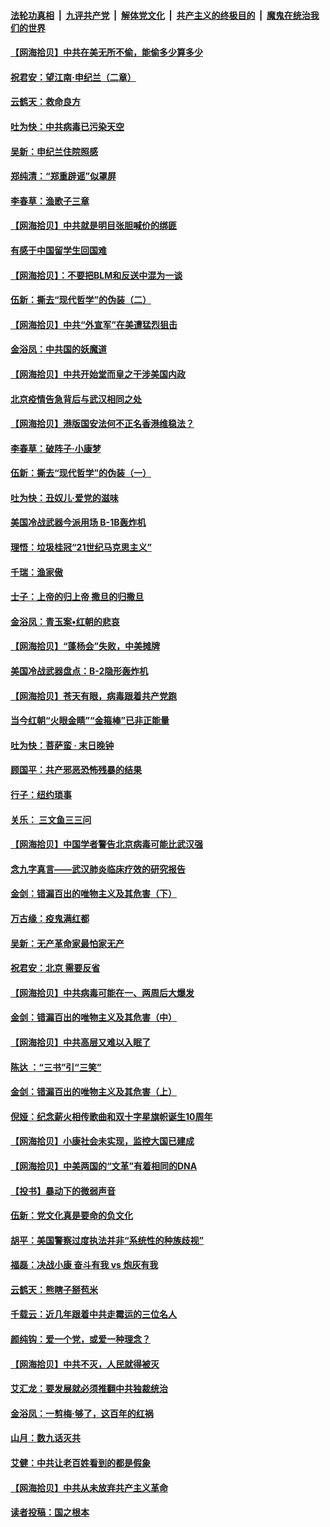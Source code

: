 ####  [法轮功真相](../../../../basic/blob/master/README.md?t=06282102) &nbsp;|&nbsp; [九评共产党](../../../../9ping.md/blob/master/README.md?t=06282102) &nbsp;|&nbsp; [解体党文化](../../../../jtdwh.md/blob/master/README.md?t=06282102)  &nbsp;|&nbsp; [共产主义的终极目的](../../../../gczydzjmd.md/blob/master/README.md?t=06282102) &nbsp;|&nbsp; [魔鬼在统治我们的世界](../../../../mgztzwmdsj.md/blob/master/README.md?t=06282102) 

#### [【网海拾贝】中共在美无所不偷，能偷多少算多少](../pages/nsc993/n12216875.md?t=06282102) 

#### [祝君安：望江南·申纪兰（二章）](../pages/nsc993/n12216556.md?t=06282102) 

#### [云鹤天：救命良方](../pages/nsc993/n12216543.md?t=06282102) 

#### [吐为快：中共病毒已污染天空](../pages/nsc993/n12215786.md?t=06282102) 

#### [吴新：申纪兰住院照感](../pages/nsc993/n12215730.md?t=06282102) 

#### [郑纯清：“郑重辟谣”似罩屏](../pages/nsc993/n12215700.md?t=06282102) 

#### [李春草：渔歌子三章](../pages/nsc993/n12215653.md?t=06282102) 

#### [【网海拾贝】中共就是明目张胆喊价的绑匪](../pages/nsc993/n12215381.md?t=06282102) 

#### [有感于中国留学生回国难](../pages/nsc993/n12212960.md?t=06282102) 

#### [【网海拾贝】：不要把BLM和反送中混为一谈](../pages/nsc993/n12213076.md?t=06282102) 

#### [伍新：撕去“现代哲学”的伪装（二）](../pages/nsc993/n12211310.md?t=06282102) 

#### [【网海拾贝】中共“外宣军”在美遭猛烈狙击](../pages/nsc993/n12211190.md?t=06282102) 

#### [金浴凤：中共国的妖魔道](../pages/nsc993/n12208163.md?t=06282102) 

#### [【网海拾贝】中共开始堂而皇之干涉美国内政](../pages/nsc993/n12205646.md?t=06282102) 

#### [北京疫情告急背后与武汉相同之处](../pages/nsc993/n12201610.md?t=06282102) 

#### [【网海拾贝】港版国安法何不正名香港维稳法？](../pages/nsc993/n12203675.md?t=06282102) 

#### [李春草：破阵子·小康梦](../pages/nsc993/n12202996.md?t=06282102) 

#### [伍新：撕去“现代哲学”的伪装（一）](../pages/nsc993/n12202666.md?t=06282102) 

#### [吐为快：丑奴儿·爱党的滋味](../pages/nsc993/n12202630.md?t=06282102) 

#### [美国冷战武器今派用场 B-1B轰炸机](../pages/nsc993/n12202368.md?t=06282102) 

#### [理悟：垃圾桂冠“21世纪马克思主义”](../pages/nsc993/n12201220.md?t=06282102) 

#### [千瑞：渔家傲](../pages/nsc993/n12201174.md?t=06282102) 

#### [士子：上帝的归上帝 撒旦的归撒旦](../pages/nsc993/n12199902.md?t=06282102) 

#### [金浴凤：青玉案•红朝的悲哀](../pages/nsc993/n12199650.md?t=06282102) 

#### [【网海拾贝】“蓬杨会”失败，中美摊牌](../pages/nsc993/n12199598.md?t=06282102) 

#### [美国冷战武器盘点：B-2隐形轰炸机](../pages/nsc993/n12199226.md?t=06282102) 

#### [【网海拾贝】苍天有眼，病毒跟着共产党跑](../pages/nsc993/n12197648.md?t=06282102) 

#### [当今红朝“火眼金睛”“金箍棒”已非正能量](../pages/nsc993/n12196834.md?t=06282102) 

#### [吐为快：菩萨蛮 · 末日晚钟](../pages/nsc993/n12196689.md?t=06282102) 

#### [顾国平：共产邪恶恐怖残暴的结果](../pages/nsc993/n12195238.md?t=06282102) 

#### [行子：纽约琐事](../pages/nsc993/n12194752.md?t=06282102) 

#### [关乐： 三文鱼三三问](../pages/nsc993/n12194626.md?t=06282102) 

#### [【网海拾贝】中国学者警告北京病毒可能比武汉强](../pages/nsc993/n12193964.md?t=06282102) 

#### [念九字真言——武汉肺炎临床疗效的研究报告](../pages/nsc993/n12190804.md?t=06282102) 

#### [金剑：错漏百出的唯物主义及其危害（下）](../pages/nsc993/n12191909.md?t=06282102) 

#### [万古缘：疫鬼满红都](../pages/nsc993/n12191847.md?t=06282102) 

#### [吴新：无产革命家最怕家无产](../pages/nsc993/n12191806.md?t=06282102) 

#### [祝君安：北京 需要反省](../pages/nsc993/n12191766.md?t=06282102) 

#### [【网海拾贝】中共病毒可能在一、两周后大爆发](../pages/nsc993/n12190517.md?t=06282102) 

#### [金剑：错漏百出的唯物主义及其危害（中）](../pages/nsc993/n12188778.md?t=06282102) 

#### [【网海拾贝】中共高层又难以入眠了](../pages/nsc993/n12188425.md?t=06282102) 

#### [陈达 ：“三书”引“三笑”](../pages/nsc993/n12187929.md?t=06282102) 

#### [金剑：错漏百出的唯物主义及其危害（上）](../pages/nsc993/n12186502.md?t=06282102) 

#### [倪娅：纪念薪火相传歌曲和双十字星旗帜诞生10周年](../pages/nsc993/n12186439.md?t=06282102) 

#### [【网海拾贝】小康社会未实现，监控大国已建成](../pages/nsc993/n12185468.md?t=06282102) 

#### [【网海拾贝】中美两国的“文革”有着相同的DNA](../pages/nsc993/n12184487.md?t=06282102) 

#### [【投书】暴动下的微弱声音](../pages/nsc993/n12183493.md?t=06282102) 

#### [伍新：党文化真是要命的负文化](../pages/nsc993/n12182742.md?t=06282102) 

#### [胡平：美国警察过度执法并非“系统性的种族歧视”](../pages/nsc993/n12182713.md?t=06282102) 

#### [福磊：决战小康 奋斗有我 vs 炮灰有我](../pages/nsc993/n12182693.md?t=06282102) 

#### [云鹤天：熊瞎子掰苞米](../pages/nsc993/n12182680.md?t=06282102) 

#### [千载云：近几年跟着中共走霉运的三位名人](../pages/nsc993/n12182649.md?t=06282102) 

#### [颜纯钩：爱一个党，或爱一种理念？](../pages/nsc993/n12182640.md?t=06282102) 

#### [【网海拾贝】中共不灭，人民就得被灭](../pages/nsc993/n12180698.md?t=06282102) 

#### [艾汇龙：要发展就必须推翻中共独裁统治](../pages/nsc993/n12180647.md?t=06282102) 

#### [金浴凤：一剪梅·够了，这百年的红祸](../pages/nsc993/n12180002.md?t=06282102) 

#### [山月：数九话灭共](../pages/nsc993/n12179940.md?t=06282102) 

#### [艾健：中共让老百姓看到的都是假象](../pages/nsc993/n12179778.md?t=06282102) 

#### [【网海拾贝】中共从未放弃共产主义革命](../pages/nsc993/n12176687.md?t=06282102) 

#### [读者投稿：国之根本](../pages/nsc993/n12176662.md?t=06282102) 

